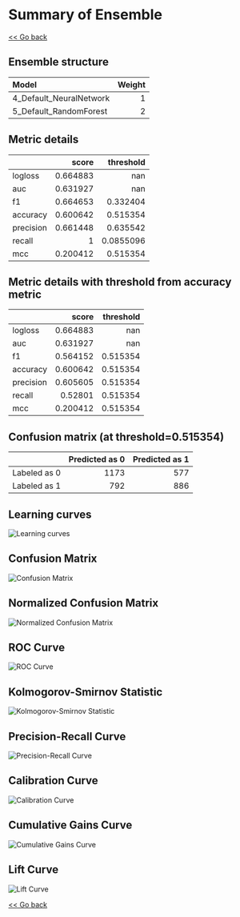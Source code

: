 # Summary of Ensemble

[<< Go back](../README.md)

## Ensemble structure

| Model                   |   Weight |
|:------------------------|---------:|
| 4_Default_NeuralNetwork |        1 |
| 5_Default_RandomForest  |        2 |

## Metric details

|           |    score |   threshold |
|:----------|---------:|------------:|
| logloss   | 0.664883 | nan         |
| auc       | 0.631927 | nan         |
| f1        | 0.664653 |   0.332404  |
| accuracy  | 0.600642 |   0.515354  |
| precision | 0.661448 |   0.635542  |
| recall    | 1        |   0.0855096 |
| mcc       | 0.200412 |   0.515354  |

## Metric details with threshold from accuracy metric

|           |    score |   threshold |
|:----------|---------:|------------:|
| logloss   | 0.664883 |  nan        |
| auc       | 0.631927 |  nan        |
| f1        | 0.564152 |    0.515354 |
| accuracy  | 0.600642 |    0.515354 |
| precision | 0.605605 |    0.515354 |
| recall    | 0.52801  |    0.515354 |
| mcc       | 0.200412 |    0.515354 |

## Confusion matrix (at threshold=0.515354)

|              |   Predicted as 0 |   Predicted as 1 |
|:-------------|-----------------:|-----------------:|
| Labeled as 0 |             1173 |              577 |
| Labeled as 1 |              792 |              886 |

## Learning curves

![Learning curves](learning_curves.png)

## Confusion Matrix

![Confusion Matrix](confusion_matrix.png)

## Normalized Confusion Matrix

![Normalized Confusion Matrix](confusion_matrix_normalized.png)

## ROC Curve

![ROC Curve](roc_curve.png)

## Kolmogorov-Smirnov Statistic

![Kolmogorov-Smirnov Statistic](ks_statistic.png)

## Precision-Recall Curve

![Precision-Recall Curve](precision_recall_curve.png)

## Calibration Curve

![Calibration Curve](calibration_curve_curve.png)

## Cumulative Gains Curve

![Cumulative Gains Curve](cumulative_gains_curve.png)

## Lift Curve

![Lift Curve](lift_curve.png)

[<< Go back](../README.md)
